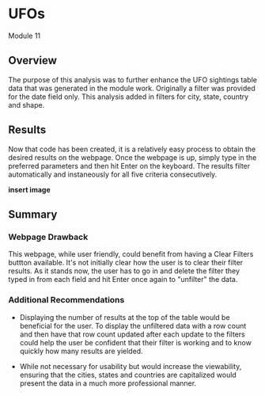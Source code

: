 # UFOs

Module 11

## Overview
The purpose of this analysis was to further enhance the UFO sightings table data that was generated in the module work. Originally a filter was provided for the date field only. This analysis added in filters for city, state, country and shape.

## Results
Now that code has been created, it is a relatively easy process to obtain the desired results on the webpage. Once the webpage is up, simply type in the preferred parameters and then hit Enter on the keyboard. The results filter automatically and instaneously for all five criteria consecutively.


**insert image**


## Summary

### Webpage Drawback

This webpage, while user friendly, could benefit from having a Clear Filters buttton available. It's not initially clear how the user is to clear their filter results. As it stands now, the user has to go in and delete the filter they typed in from each field and hit Enter once again to "unfilter" the data.

### Additional Recommendations

* Displaying the number of results at the top of the table would be beneficial for the user. To display the unfiltered data with a row count and then have that row count updated after each update to the filters could help the user be confident that their filter is working and to know quickly how many results are yielded.

* While not necessary for usability but would increase the viewability, ensuring that the cities, states and countries are capitalized would present the data in a much more professional manner.